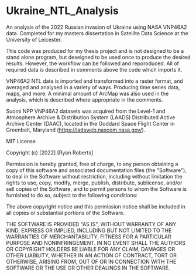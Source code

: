 # Ukraine_NTL_Analysis
An analysis of the 2022 Russian invasion of Ukraine using NASA VNP46A2 data. Completed for my masters dissertation in Satellite Data Science at the University of Leicester.

This code was produced for my thesis project and is not designed to be a stand alone program, but deseigned to be used once to produce the desired results. However, the workflow can be followed and reporoduced. All of required data is described in comments above the code which imports it. 

VNP46A2 NTL data is imported and transformed into a raster format, and averaged and analysed in a variety of ways. Producing time series data, maps, and more. 
A minimal amount of ArcMap was also used in the analysis, which is described where appropriate in the comments.

Suomi NPP VNP46A2 datasets was acquired from the Level-1 and Atmosphere Archive & Distribution
System (LAADS) Distributed Active Archive Center (DAAC), located in the Goddard
Space Flight Center in Greenbelt, Maryland (https://ladsweb.nascom.nasa.gov/).

MIT License

Copyright (c) [2022] [Ryan Roberts]

Permission is hereby granted, free of charge, to any person obtaining a copy
of this software and associated documentation files (the "Software"), to deal
in the Software without restriction, including without limitation the rights
to use, copy, modify, merge, publish, distribute, sublicense, and/or sell
copies of the Software, and to permit persons to whom the Software is
furnished to do so, subject to the following conditions:

The above copyright notice and this permission notice shall be included in all
copies or substantial portions of the Software.

THE SOFTWARE IS PROVIDED "AS IS", WITHOUT WARRANTY OF ANY KIND, EXPRESS OR
IMPLIED, INCLUDING BUT NOT LIMITED TO THE WARRANTIES OF MERCHANTABILITY,
FITNESS FOR A PARTICULAR PURPOSE AND NONINFRINGEMENT. IN NO EVENT SHALL THE
AUTHORS OR COPYRIGHT HOLDERS BE LIABLE FOR ANY CLAIM, DAMAGES OR OTHER
LIABILITY, WHETHER IN AN ACTION OF CONTRACT, TORT OR OTHERWISE, ARISING FROM,
OUT OF OR IN CONNECTION WITH THE SOFTWARE OR THE USE OR OTHER DEALINGS IN THE
SOFTWARE.
